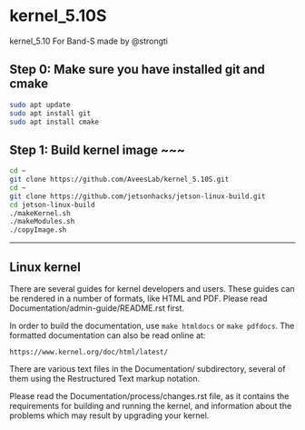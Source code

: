 # kernel_5.10S
kernel_5.10 For Band-S made by @strongti

## Step 0: Make sure you have installed git and cmake
```bash
sudo apt update
sudo apt install git
sudo apt install cmake
```

## Step 1: Build kernel image ~~~
```bash
cd ~
git clone https://github.com/AveesLab/kernel_5.10S.git
cd ~
git clone https://github.com/jetsonhacks/jetson-linux-build.git
cd jetson-linux-build
./makeKernel.sh
./makeModules.sh
./copyImage.sh
```

---
Linux kernel
---

There are several guides for kernel developers and users. These guides can
be rendered in a number of formats, like HTML and PDF. Please read
Documentation/admin-guide/README.rst first.

In order to build the documentation, use ``make htmldocs`` or
``make pdfdocs``.  The formatted documentation can also be read online at:

    https://www.kernel.org/doc/html/latest/

There are various text files in the Documentation/ subdirectory,
several of them using the Restructured Text markup notation.

Please read the Documentation/process/changes.rst file, as it contains the
requirements for building and running the kernel, and information about
the problems which may result by upgrading your kernel.
